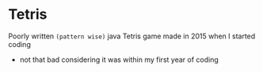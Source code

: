 # Tetris
Poorly written `(pattern wise)` java Tetris game made in 2015 when I started coding
- not that bad considering it was within my first year of coding
